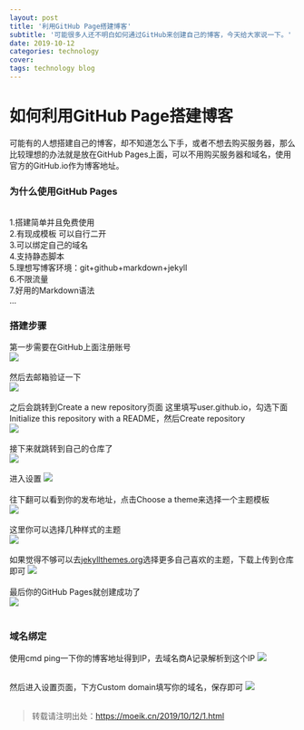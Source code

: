 ```yaml
---
layout: post
title: '利用GitHub Page搭建博客'
subtitle: '可能很多人还不明白如何通过GitHub来创建自己的博客，今天给大家说一下。'
date: 2019-10-12
categories: technology
cover:
tags: technology blog
---
```


# 如何利用GitHub Page搭建博客

可能有的人想搭建自己的博客，却不知道怎么下手，或者不想去购买服务器，那么比较理想的办法就是放在GitHub Pages上面，可以不用购买服务器和域名，使用官方的GitHub.io作为博客地址。

### 为什么使用GitHub Pages
<br>
1.搭建简单并且免费使用
<br>
2.有现成模板 可以自行二开
<br>
3.可以绑定自己的域名
<br>
4.支持静态脚本
<br>
5.理想写博客环境：git+github+markdown+jekyll
<br>
6.不限流量
<br>
7.好用的Markdown语法
<br>
...
<br>

### 搭建步骤

第一步需要在GitHub上面注册账号
<br>
![](http://59.110.215.209/github_pages/1.png)
<br><br>
然后去邮箱验证一下
<br>
![](http://59.110.215.209/github_pages/2.png)
<br><br>
之后会跳转到Create a new repository页面
这里填写user.github.io，勾选下面Initialize this repository with a README，然后Create repository
<br>
![](http://59.110.215.209/github_pages/3.png)
<br><br>
接下来就跳转到自己的仓库了
<br>
![](http://59.110.215.209/github_pages/4.png)
<br><br>
进入设置
![](http://59.110.215.209/github_pages/5.png)
<br><br>
往下翻可以看到你的发布地址，点击Choose a theme来选择一个主题模板
<br>
![](http://59.110.215.209/github_pages/6.png)
<br><br>
这里你可以选择几种样式的主题
<br>
![](http://59.110.215.209/github_pages/7.png)
<br><br>
如果觉得不够可以去<a href="http://jekyllthemes.org" target="_blank">jekyllthemes.org</a>选择更多自己喜欢的主题，下载上传到仓库即可
![](http://59.110.215.209/github_pages/8.png)
<br><br>
最后你的GitHub Pages就创建成功了
<br>
![](http://59.110.215.209/github_pages/9.png)
<br><br>

### 域名绑定

使用cmd ping一下你的博客地址得到IP，去域名商A记录解析到这个IP
![](http://59.110.215.209/github_pages/10.png)
<br><br>

然后进入设置页面，下方Custom domain填写你的域名，保存即可
![](http://59.110.215.209/github_pages/11.png)
<br><br>
>转载请注明出处：<a href="https://moeik.cn/2019/10/12/1.html" target="_blank">https://moeik.cn/2019/10/12/1.html</a>